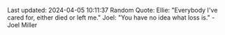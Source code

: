 Last updated: 2024-04-05 10:11:37
Random Quote: Ellie: "Everybody I've cared for, either died or left me."
Joel: "You have no idea what loss is." - Joel Miller